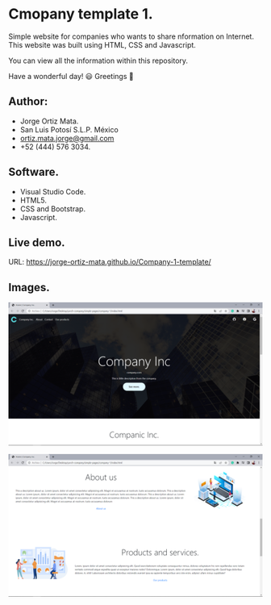 # Cmopany template 1.

Simple website for companies who wants to share nformation on Internet.
This website was built using HTML, CSS and Javascript.

You can view all the information within this repository.

Have a wonderful day! :smiley:
Greetings :love_you_gesture:

## Author:

* Jorge Ortiz Mata.
* San Luis Potosí S.L.P. México
* ortiz.mata.jorge@gmail.com
* +52 (444) 576 3034.

## Software.

* Visual Studio Code.
* HTML5.
* CSS and Bootstrap.
* Javascript.

## Live demo.

URL: https://jorge-ortiz-mata.github.io/Company-1-template/

## Images.

![](media/company-1.PNG)

![](media/company-2.PNG)